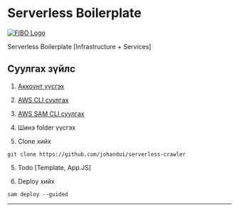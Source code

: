 # Serverless Boilerplate

[![FIBO Logo](https://fibo.cloud/assets/images/logo.svg)](https://fibo.cloud/)

Serverless Boilerplate [Infrastructure + Services]
## Суулгах зүйлс

1. [Аккоунт үүсгэх](https://portal.aws.amazon.com/gp/aws/developer/registration/index.html)

2. [AWS CLI суулгах](https://docs.aws.amazon.com/cli/latest/userguide/getting-started-install.html)

3. [AWS SAM CLI суулгах](https://docs.aws.amazon.com/serverless-application-model/latest/developerguide/serverless-sam-cli-install-mac.html)

3. Шинэ folder үүсгэх

4. Clone хийх

```
git clone https://github.com/johandui/serverless-crawler
```
5. Todo [Template, App.JS]

6. Deploy хийх
```
sam deploy --guided
```

----

